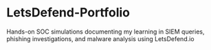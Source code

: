 # LetsDefend-Portfolio
Hands-on SOC simulations documenting my learning in SIEM queries, phishing investigations, and malware analysis using LetsDefend.io
